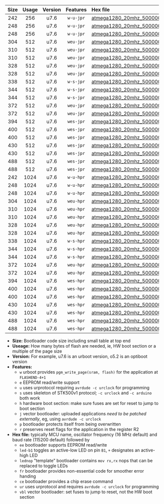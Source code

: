 |Size|Usage|Version|Features|Hex file|
|:-:|:-:|:-:|:-:|:--|
|242|256|u7.6|`w-u-jpr`|[atmega1280_20mhz_500000bps_ur_vbl.hex](https://raw.githubusercontent.com/stefanrueger/urboot/main//atmega1280_20mhz_500000bps_ur_vbl.hex)|
|248|256|u7.6|`w-u-jpr`|[atmega1280_20mhz_500000bps_led+b7_ur_vbl.hex](https://raw.githubusercontent.com/stefanrueger/urboot/main//atmega1280_20mhz_500000bps_led+b7_ur_vbl.hex)|
|248|256|u7.6|`w-u-jpr`|[atmega1280_20mhz_500000bps_lednop_ur_vbl.hex](https://raw.githubusercontent.com/stefanrueger/urboot/main//atmega1280_20mhz_500000bps_lednop_ur_vbl.hex)|
|304|512|u7.6|`weu-jpr`|[atmega1280_20mhz_500000bps_ee_ur_vbl.hex](https://raw.githubusercontent.com/stefanrueger/urboot/main//atmega1280_20mhz_500000bps_ee_ur_vbl.hex)|
|310|512|u7.6|`weu-jpr`|[atmega1280_20mhz_500000bps_ee_led+b7_ur_vbl.hex](https://raw.githubusercontent.com/stefanrueger/urboot/main//atmega1280_20mhz_500000bps_ee_led+b7_ur_vbl.hex)|
|310|512|u7.6|`weu-jpr`|[atmega1280_20mhz_500000bps_ee_lednop_ur_vbl.hex](https://raw.githubusercontent.com/stefanrueger/urboot/main//atmega1280_20mhz_500000bps_ee_lednop_ur_vbl.hex)|
|328|512|u7.6|`weu-jpr`|[atmega1280_20mhz_500000bps_ee_led+b7_fr_ur_vbl.hex](https://raw.githubusercontent.com/stefanrueger/urboot/main//atmega1280_20mhz_500000bps_ee_led+b7_fr_ur_vbl.hex)|
|328|512|u7.6|`weu-jpr`|[atmega1280_20mhz_500000bps_ee_lednop_fr_ur_vbl.hex](https://raw.githubusercontent.com/stefanrueger/urboot/main//atmega1280_20mhz_500000bps_ee_lednop_fr_ur_vbl.hex)|
|338|512|u7.6|`w-s-jpr`|[atmega1280_20mhz_500000bps_vbl.hex](https://raw.githubusercontent.com/stefanrueger/urboot/main//atmega1280_20mhz_500000bps_vbl.hex)|
|344|512|u7.6|`w-s-jpr`|[atmega1280_20mhz_500000bps_led+b7_vbl.hex](https://raw.githubusercontent.com/stefanrueger/urboot/main//atmega1280_20mhz_500000bps_led+b7_vbl.hex)|
|344|512|u7.6|`w-s-jpr`|[atmega1280_20mhz_500000bps_lednop_vbl.hex](https://raw.githubusercontent.com/stefanrueger/urboot/main//atmega1280_20mhz_500000bps_lednop_vbl.hex)|
|372|512|u7.6|`weu-jpr`|[atmega1280_20mhz_500000bps_ee_led+b7_fr_ce_ur_vbl.hex](https://raw.githubusercontent.com/stefanrueger/urboot/main//atmega1280_20mhz_500000bps_ee_led+b7_fr_ce_ur_vbl.hex)|
|372|512|u7.6|`weu-jpr`|[atmega1280_20mhz_500000bps_ee_lednop_fr_ce_ur_vbl.hex](https://raw.githubusercontent.com/stefanrueger/urboot/main//atmega1280_20mhz_500000bps_ee_lednop_fr_ce_ur_vbl.hex)|
|394|512|u7.6|`wes-jpr`|[atmega1280_20mhz_500000bps_ee_vbl.hex](https://raw.githubusercontent.com/stefanrueger/urboot/main//atmega1280_20mhz_500000bps_ee_vbl.hex)|
|400|512|u7.6|`wes-jpr`|[atmega1280_20mhz_500000bps_ee_led+b7_vbl.hex](https://raw.githubusercontent.com/stefanrueger/urboot/main//atmega1280_20mhz_500000bps_ee_led+b7_vbl.hex)|
|400|512|u7.6|`wes-jpr`|[atmega1280_20mhz_500000bps_ee_lednop_vbl.hex](https://raw.githubusercontent.com/stefanrueger/urboot/main//atmega1280_20mhz_500000bps_ee_lednop_vbl.hex)|
|430|512|u7.6|`wes-jpr`|[atmega1280_20mhz_500000bps_ee_led+b7_fr_vbl.hex](https://raw.githubusercontent.com/stefanrueger/urboot/main//atmega1280_20mhz_500000bps_ee_led+b7_fr_vbl.hex)|
|430|512|u7.6|`wes-jpr`|[atmega1280_20mhz_500000bps_ee_lednop_fr_vbl.hex](https://raw.githubusercontent.com/stefanrueger/urboot/main//atmega1280_20mhz_500000bps_ee_lednop_fr_vbl.hex)|
|488|512|u7.6|`wes-jpr`|[atmega1280_20mhz_500000bps_ee_led+b7_fr_ce_vbl.hex](https://raw.githubusercontent.com/stefanrueger/urboot/main//atmega1280_20mhz_500000bps_ee_led+b7_fr_ce_vbl.hex)|
|488|512|u7.6|`wes-jpr`|[atmega1280_20mhz_500000bps_ee_lednop_fr_ce_vbl.hex](https://raw.githubusercontent.com/stefanrueger/urboot/main//atmega1280_20mhz_500000bps_ee_lednop_fr_ce_vbl.hex)|
|242|1024|u7.6|`w-u-hpr`|[atmega1280_20mhz_500000bps_ur.hex](https://raw.githubusercontent.com/stefanrueger/urboot/main//atmega1280_20mhz_500000bps_ur.hex)|
|248|1024|u7.6|`w-u-hpr`|[atmega1280_20mhz_500000bps_led+b7_ur.hex](https://raw.githubusercontent.com/stefanrueger/urboot/main//atmega1280_20mhz_500000bps_led+b7_ur.hex)|
|248|1024|u7.6|`w-u-hpr`|[atmega1280_20mhz_500000bps_lednop_ur.hex](https://raw.githubusercontent.com/stefanrueger/urboot/main//atmega1280_20mhz_500000bps_lednop_ur.hex)|
|304|1024|u7.6|`weu-hpr`|[atmega1280_20mhz_500000bps_ee_ur.hex](https://raw.githubusercontent.com/stefanrueger/urboot/main//atmega1280_20mhz_500000bps_ee_ur.hex)|
|310|1024|u7.6|`weu-hpr`|[atmega1280_20mhz_500000bps_ee_led+b7_ur.hex](https://raw.githubusercontent.com/stefanrueger/urboot/main//atmega1280_20mhz_500000bps_ee_led+b7_ur.hex)|
|310|1024|u7.6|`weu-hpr`|[atmega1280_20mhz_500000bps_ee_lednop_ur.hex](https://raw.githubusercontent.com/stefanrueger/urboot/main//atmega1280_20mhz_500000bps_ee_lednop_ur.hex)|
|328|1024|u7.6|`weu-hpr`|[atmega1280_20mhz_500000bps_ee_led+b7_fr_ur.hex](https://raw.githubusercontent.com/stefanrueger/urboot/main//atmega1280_20mhz_500000bps_ee_led+b7_fr_ur.hex)|
|328|1024|u7.6|`weu-hpr`|[atmega1280_20mhz_500000bps_ee_lednop_fr_ur.hex](https://raw.githubusercontent.com/stefanrueger/urboot/main//atmega1280_20mhz_500000bps_ee_lednop_fr_ur.hex)|
|338|1024|u7.6|`w-s-hpr`|[atmega1280_20mhz_500000bps.hex](https://raw.githubusercontent.com/stefanrueger/urboot/main//atmega1280_20mhz_500000bps.hex)|
|344|1024|u7.6|`w-s-hpr`|[atmega1280_20mhz_500000bps_led+b7.hex](https://raw.githubusercontent.com/stefanrueger/urboot/main//atmega1280_20mhz_500000bps_led+b7.hex)|
|344|1024|u7.6|`w-s-hpr`|[atmega1280_20mhz_500000bps_lednop.hex](https://raw.githubusercontent.com/stefanrueger/urboot/main//atmega1280_20mhz_500000bps_lednop.hex)|
|372|1024|u7.6|`weu-hpr`|[atmega1280_20mhz_500000bps_ee_led+b7_fr_ce_ur.hex](https://raw.githubusercontent.com/stefanrueger/urboot/main//atmega1280_20mhz_500000bps_ee_led+b7_fr_ce_ur.hex)|
|372|1024|u7.6|`weu-hpr`|[atmega1280_20mhz_500000bps_ee_lednop_fr_ce_ur.hex](https://raw.githubusercontent.com/stefanrueger/urboot/main//atmega1280_20mhz_500000bps_ee_lednop_fr_ce_ur.hex)|
|394|1024|u7.6|`wes-hpr`|[atmega1280_20mhz_500000bps_ee.hex](https://raw.githubusercontent.com/stefanrueger/urboot/main//atmega1280_20mhz_500000bps_ee.hex)|
|400|1024|u7.6|`wes-hpr`|[atmega1280_20mhz_500000bps_ee_led+b7.hex](https://raw.githubusercontent.com/stefanrueger/urboot/main//atmega1280_20mhz_500000bps_ee_led+b7.hex)|
|400|1024|u7.6|`wes-hpr`|[atmega1280_20mhz_500000bps_ee_lednop.hex](https://raw.githubusercontent.com/stefanrueger/urboot/main//atmega1280_20mhz_500000bps_ee_lednop.hex)|
|430|1024|u7.6|`wes-hpr`|[atmega1280_20mhz_500000bps_ee_led+b7_fr.hex](https://raw.githubusercontent.com/stefanrueger/urboot/main//atmega1280_20mhz_500000bps_ee_led+b7_fr.hex)|
|430|1024|u7.6|`wes-hpr`|[atmega1280_20mhz_500000bps_ee_lednop_fr.hex](https://raw.githubusercontent.com/stefanrueger/urboot/main//atmega1280_20mhz_500000bps_ee_lednop_fr.hex)|
|488|1024|u7.6|`wes-hpr`|[atmega1280_20mhz_500000bps_ee_led+b7_fr_ce.hex](https://raw.githubusercontent.com/stefanrueger/urboot/main//atmega1280_20mhz_500000bps_ee_led+b7_fr_ce.hex)|
|488|1024|u7.6|`wes-hpr`|[atmega1280_20mhz_500000bps_ee_lednop_fr_ce.hex](https://raw.githubusercontent.com/stefanrueger/urboot/main//atmega1280_20mhz_500000bps_ee_lednop_fr_ce.hex)|

- **Size:** Bootloader code size including small table at top end
- **Useage:** How many bytes of flash are needed, ie, HW boot section or a multiple of the page size
- **Version:** For example, u7.6 is an urboot version, o5.2 is an optiboot version
- **Features:**
  + `w` urboot provides `pgm_write_page(sram, flash)` for the application at `FLASHEND-4+1`
  + `e` EEPROM read/write support
  + `u` uses urprotocol requiring `avrdude -c urclock` for programming
  + `s` uses skeleton of STK500v1 protocol; `-c urclock` and `-c arduino` both work
  + `h` hardware boot section: make sure fuses are set for reset to jump to boot section
  + `j` vector bootloader: uploaded applications *need to be patched externally*, eg, using `avrdude -c urclock`
  + `p` bootloader protects itself from being overwritten
  + `r` preserves reset flags for the application in the register R2
- **Hex file:** typically MCU name, oscillator frequency (16 MHz default) and baud rate (115200 default) followed by
  + `ee` bootloader supports EEPROM read/write
  + `led-b1` toggles an active-low LED on pin `B1`, `+` designates an active-high LED
  + `lednop` "template" bootloader contains `mov rx,rx` nops that can be replaced to toggle LEDs
  + `fr` bootloader provides non-essential code for smoother error handing
  + `ce` bootloader provides a chip erase command
  + `ur` uses urprotocol and requires `avrdude -c urclock` for programming
  + `vbl` vector bootloader: set fuses to jump to reset, not the HW boot section
